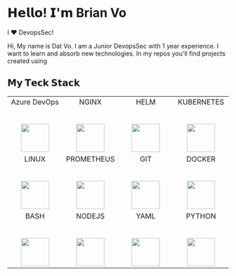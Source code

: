 # 𝗛𝗲𝗹𝗹𝗼! 𝗜'𝗺 Brian Vo

I ❤️ DevopsSec!

Hi, My name is Dat Vo. I am a Junior DevopsSec with 1 year experience. I want to learn and absorb new technologies. In my repos you'll find projects created using


## 𝗠𝘆 𝗧𝗲𝗰𝗸 𝗦𝘁𝗮𝗰𝗸

<table>
  <tbody>
    <tr valign="top">
      <td width="25%" align="center">
        <span>Azure DevOps</span><br><br><br>
        <img height="64px" src="https://www.vectorlogo.zone/logos/microsoft_azure/microsoft_azure-icon.svg">
      </td>
      <td width="25%" align="center">
        <span>NGINX</span><br><br><br>
        <img height="64px" src="https://www.vectorlogo.zone/logos/nginx/nginx-icon.svg">
      </td>
      <td width="25%" align="center">
        <span>HELM</span><br><br><br>
        <img height="64px" src="https://www.vectorlogo.zone/logos/helmsh/helmsh-icon.svg">
      </td>
      <td width="25%" align="center">
        <span>KUBERNETES</span><br><br><br>
        <img height="64px" src="https://www.vectorlogo.zone/logos/kubernetes/kubernetes-icon.svg">
      </td>
    </tr>
    <tr valign="top">
      <td width="25%" align="center">
        <span>LINUX</span><br><br><br>
        <img height="64px" src="https://www.vectorlogo.zone/logos/linux/linux-icon.svg">
      </td>
      <td width="25%" align="center">
        <span>PROMETHEUS</span><br><br><br>
        <img height="64px" src="https://www.vectorlogo.zone/logos/prometheusio/prometheusio-icon.svg">
      </td>
      <td width="25%" align="center">
        <span>GIT</span><br><br><br>
        <img height="64px" src="https://cdn.svgporn.com/logos/git-icon.svg">
      </td>
      <td width="25%" align="center">
        <span>DOCKER</span><br><br><br>
        <img height="64px" src="https://www.vectorlogo.zone/logos/docker/docker-icon.svg">
      </td>
    </tr>
    <tr valign="top">
      <td width="25%" align="center">
        <span>BASH</span><br><br><br>
        <img height="64px" src="https://www.vectorlogo.zone/logos/gnu_bash/gnu_bash-icon.svg">
      </td>
      <td width="25%" align="center">
        <span>NODEJS</span><br><br><br>
        <img height="64px" src="https://www.vectorlogo.zone/logos/nodejs/nodejs-icon.svg">
      </td>
      <td width="25%" align="center">
        <span>YAML</span><br><br><br>
        <img height="64px" src="https://www.vectorlogo.zone/logos/yaml/yaml-icon.svg">
      </td>
      <td width="25%" align="center">
        <span>PYTHON</span><br><br><br>
        <img height="64px" src="https://www.vectorlogo.zone/logos/python/python-icon.svg">
      </td>
    </tr>
  </tbody>
</table>
